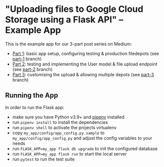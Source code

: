 # "Uploading files to Google Cloud Storage using a Flask API" – Example App

This is the example app for our 3-part post series on Medium:

 * [Part 1](https://medium.com/p/7a4e379911d7?source=friends_link&sk=dd460418de3d1829c056db5c069f9b6d): basic app setup, configuring testing & production filedepots (see [part-1](https://github.com/paulgoetze/flask-gcs-upload-example-app/tree/part-1) branch)
 * [Part 2](https://medium.com/p/6b203a0e392c?source=friends_link&sk=e7274af2488285dd51756d81de9cf671): testing and implementing the User model & file upload endpoint (see [part-2](https://github.com/paulgoetze/flask-gcs-upload-example-app/tree/part-2) branch)
 * [Part 3](https://medium.com/p/897c302916e7?source=friends_link&sk=e9fca9639697051be296c140932884e0): customising the upload & allowing multiple depots (see [part-3](https://github.com/paulgoetze/flask-gcs-upload-example-app/tree/part-3) branch)


## Running the App

In order to run the Flask app:

* make sure you have Python v3.9+ and [pipenv](https://pipenv.pypa.io/en/latest/install/#installing-pipenv) installed
* run `pipenv install` to install the dependencies
* run `pipenv shell` to activate the projects virtualenv
* copy `my_app/config/app_config.py.sample` to `my_app/config/app_config.py` and adjust the config variables to your needs
* run `FLASK_APP=my_app flask db upgrade` to init the configured database
* run `FLASK_APP=my_app flask run` to start the local server
* run `pytest` to run the test suite
